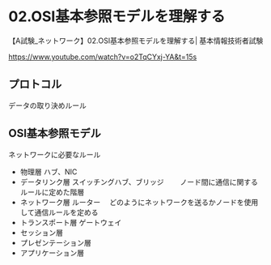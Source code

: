 # 02.OSI基本参照モデルを理解する
【A試験_ネットワーク】02.OSI基本参照モデルを理解する| 基本情報技術者試験

https://www.youtube.com/watch?v=o2TqCYxj-YA&t=15s


## プロトコル
   データの取り決めルール
## OSI基本参照モデル
ネットワークに必要なルール
+ 物理層
ハブ、NIC
+ データリンク層
スイッチングハブ、ブリッジ　
　ノード間に通信に関するルールに定めた階層
+ ネットワーク層
ルーター
　どのようにネットワークを送るかノードを使用して通信ルールを定める
+ トランスポート層
ゲートウェイ
+ セッション層
+ プレゼンテーション層
+ アプリケーション層